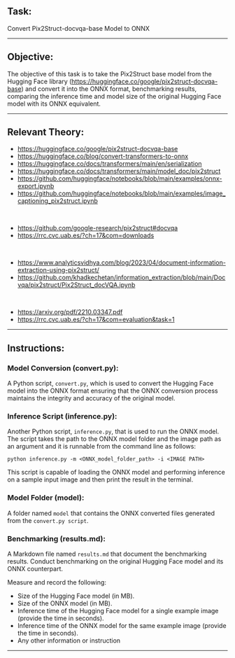 ## Task: 
Convert Pix2Struct-docvqa-base Model to ONNX

---

## Objective:

The objective of this task is to take the Pix2Struct base model from the Hugging Face library (https://huggingface.co/google/pix2struct-docvqa-base) and convert it into the ONNX format, benchmarking results, comparing the inference time and model size of the original Hugging Face model with its ONNX equivalent.

---

## Relevant Theory:

- https://huggingface.co/google/pix2struct-docvqa-base
- https://huggingface.co/blog/convert-transformers-to-onnx
- https://huggingface.co/docs/transformers/main/en/serialization
- https://huggingface.co/docs/transformers/main/model_doc/pix2struct
- https://github.com/huggingface/notebooks/blob/main/examples/onnx-export.ipynb
- https://github.com/huggingface/notebooks/blob/main/examples/image_captioning_pix2struct.ipynb

<br>

- https://github.com/google-research/pix2struct#docvqa
- https://rrc.cvc.uab.es/?ch=17&com=downloads

<br>

- https://www.analyticsvidhya.com/blog/2023/04/document-information-extraction-using-pix2struct/
- https://github.com/khadkechetan/information_extraction/blob/main/Docvqa/pix2struct/Pix2Struct_docVQA.ipynb

<br>

- https://arxiv.org/pdf/2210.03347.pdf
- https://rrc.cvc.uab.es/?ch=17&com=evaluation&task=1

---

## Instructions:

### Model Conversion (convert.py):
A Python script, `convert.py`, which is used to convert the Hugging Face model into the ONNX format ensuring that the ONNX conversion process maintains the integrity and accuracy of the original model.

### Inference Script (inference.py):
Another Python script, `inference.py`, that is used to run the ONNX model. The script takes the path to the ONNX model folder and the image path as an argument and it is runnable from the command line as follows:

```
python inference.py -m <ONNX_model_folder_path> -i <IMAGE PATH>
```

This script is capable of loading the ONNX model and performing inference on a sample input image and then print the result in the terminal.

### Model Folder (model):
A folder named `model` that contains the ONNX converted files generated from the `convert.py script`.

### Benchmarking (results.md):
A Markdown file named `results.md` that document the benchmarking results. Conduct benchmarking on the original Hugging Face model and its ONNX counterpart.

Measure and record the following:
- Size of the Hugging Face model (in MB).
- Size of the ONNX model (in MB).
- Inference time of the Hugging Face model for a single example image (provide the time in seconds).
- Inference time of the ONNX model for the same example image (provide the time in seconds).
- Any other information or instruction

---
